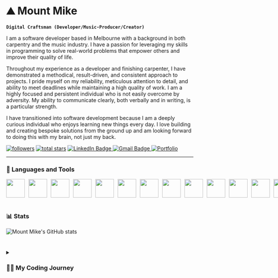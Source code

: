 # ⛰️ Mount Mike

**`Digital Craftsman (Developer/Music-Producer/Creator)`**

I am a software developer based in Melbourne with a background in both carpentry and the music industry. I have a passion for leveraging my skills in programming to solve real-world problems that empower others and improve their quality of life.
 
Throughout my experience as a developer and finishing carpenter, I have demonstrated a methodical, result-driven, and consistent approach to projects. I pride myself on my reliability, meticulous attention to detail, and ability to meet deadlines while maintaining a high quality of work. I am a highly focused and persistent individual who is not easily overcome by adversity. My ability to communicate clearly, both verbally and in writing, is a particular strength.
 
I have transitioned into software development because I am a deeply curious individual who enjoys learning new things every day. I love building and creating bespoke solutions from the ground up and am looking forward to doing this with my brain, not just my back.

   <p align="left">  
      <a href="https://github.com/mountmike?tab=followers">
         <img alt="followers" title="Follow me on Github" src="https://custom-icon-badges.demolab.com/github/followers/mountmike?color=236ad3&labelColor=1155ba&style=for-the-badge&logo=person-add&label=Follow&logoColor=white"/></a>
      <a href="https://github.com/mountmike?tab=repositories&sort=stargazers">
         <img alt="total stars" title="Total stars on GitHub" src="https://custom-icon-badges.demolab.com/github/stars/mountmike?color=55960c&style=for-the-badge&labelColor=488207&logo=star"/></a>
      <a href="https://www.linkedin.com/in/michael-tharratt/" rel="nofollow">
      <img src="https://camo.githubusercontent.com/a80d00f23720d0bc9f55481cfcd77ab79e141606829cf16ec43f8cacc7741e46/68747470733a2f2f696d672e736869656c64732e696f2f62616467652f4c696e6b6564496e2d3030373742353f7374796c653d666f722d7468652d6261646765266c6f676f3d6c696e6b6564696e266c6f676f436f6c6f723d7768697465" alt="LinkedIn Badge" data-canonical-src="https://img.shields.io/badge/LinkedIn-0077B5?style=for-the-badge&amp;logo=linkedin&amp;logoColor=white" style="max-width: 100%;">
      <a href="mailto:tharratt.michael@gmail.com">
      <img src="https://camo.githubusercontent.com/571384769c09e0c66b45e39b5be70f68f552db3e2b2311bc2064f0d4a9f5983b/68747470733a2f2f696d672e736869656c64732e696f2f62616467652f476d61696c2d4431343833363f7374796c653d666f722d7468652d6261646765266c6f676f3d676d61696c266c6f676f436f6c6f723d7768697465" alt="Gmail Badge" data-canonical-src="https://img.shields.io/badge/Gmail-D14836?style=for-the-badge&amp;logo=gmail&amp;logoColor=white" style="max-width: 100%;">
      <a href="https://michaeltharratt,com" rel="nofollow">
      <img src="https://camo.githubusercontent.com/c873e86c083c071c7fd068a17ab549b763fad7088681d6d831f68b32a4305b3a/68747470733a2f2f696d672e736869656c64732e696f2f62616467652f776562736974652d3030303030303f7374796c653d666f722d7468652d6261646765266c6f676f3d41626f75742e6d65266c6f676f436f6c6f723d7768697465" alt="Portfolio" data-canonical-src="https://img.shields.io/badge/website-000000?style=for-the-badge&amp;logo=About.me&amp;logoColor=white" style="max-width: 100%;">
 </a>
  </a>
  </a>
   </p>

---

### 🧰 Languages and Tools

   <div style="display: flex; gap: 10px">
      <img src="https://cdn.jsdelivr.net/gh/devicons/devicon/icons/react/react-original-wordmark.svg" width="50px"  />
      <img src="https://cdn.jsdelivr.net/gh/devicons/devicon/icons/nodejs/nodejs-original.svg" width="50px"  />
      <img src="https://cdn.jsdelivr.net/gh/devicons/devicon/icons/express/express-original-wordmark.svg" width="50px"  />
      <img src="https://cdn.jsdelivr.net/gh/devicons/devicon/icons/postgresql/postgresql-original-wordmark.svg" width="50px" />
      <img src="https://cdn.jsdelivr.net/gh/devicons/devicon/icons/firebase/firebase-plain-wordmark.svg" width="50px" />
      <img src="https://cdn.jsdelivr.net/gh/devicons/devicon/icons/javascript/javascript-original.svg" width="50px" />
      <img src="https://cdn.jsdelivr.net/gh/devicons/devicon/icons/html5/html5-original-wordmark.svg" width="50px" />
      <img src="https://cdn.jsdelivr.net/gh/devicons/devicon/icons/css3/css3-original-wordmark.svg" width="50px" />
      <img src="https://cdn.jsdelivr.net/gh/devicons/devicon/icons/bootstrap/bootstrap-original-wordmark.svg" width="50px" />
      <img src="https://cdn.jsdelivr.net/gh/devicons/devicon/icons/materialui/materialui-original.svg" width="50px" />
      <img src="https://cdn.jsdelivr.net/gh/devicons/devicon/icons/mongodb/mongodb-original-wordmark.svg" width="50px" />
      <img src="https://cdn.jsdelivr.net/gh/devicons/devicon/icons/amazonwebservices/amazonwebservices-original-wordmark.svg" width="50px" />
      <img src="https://cdn.jsdelivr.net/gh/devicons/devicon/icons/photoshop/photoshop-plain.svg" width="50px" />
      <img src="https://cdn.jsdelivr.net/gh/devicons/devicon/icons/illustrator/illustrator-plain.svg" width="50px" />
      <img src="https://cdn.jsdelivr.net/gh/devicons/devicon/icons/premierepro/premierepro-plain.svg" width="50px" />
   </div>

#



### 📊 Stats

![Mount Mike's GitHub stats](https://github-readme-stats.vercel.app/api?username=mountmike&show_icons=true&theme=gruvbox)

<!-- ![GitHub Streak](https://streak-stats.demolab.com?user=ForrestKnight&theme=gruvbox&border_radius=4.5) -->

#

<details>
 <summary><h3>👨‍💻 My Coding Journey</h3></summary>

My interest in web development began at the age of 10 when I read my first book on CSS at the local library. I went on to secure my first paid job as a junior technician, working at a small town computer shop fixing all manner of hardware & software problems. I recall thinking at the time how much better it was to deal with hardware than software, which is probably why I spent the next 10 years working in more 'hands-on' environments.

Fast forward to the first COVID lockdown and I found myself down a DIY rabbit hole building a headless home server. While spending so much time in the terminal I was reminded of just how great it is to solve problems with code. Consequently, I began brushing up on JavaScript and after completing The Odin Project I enrolled in GA's boot camp where I gained valuable real-life experience in React, Node, Express & PostgreSQL to name a few.

[website]: https://fkcodes.com
[youtube]: https://youtube.com/fknight
